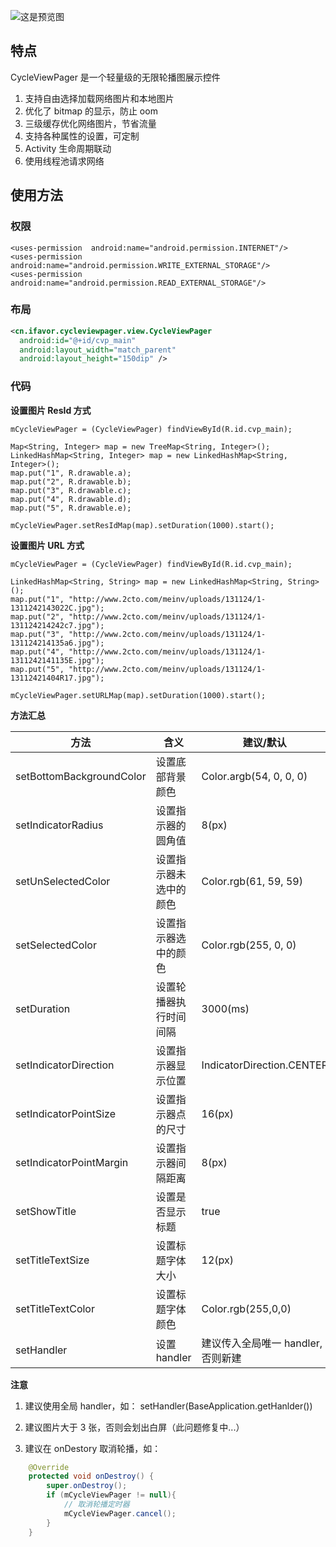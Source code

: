 ![这是预览图](https://github.com/heshiweij/CycleViewPager/blob/master/sample.png?raw=true)

## 特点

CycleViewPager 是一个轻量级的无限轮播图展示控件

1. 支持自由选择加载网络图片和本地图片
2. 优化了 bitmap 的显示，防止 oom 
3. 三级缓存优化网络图片，节省流量
4. 支持各种属性的设置，可定制
5. Activity 生命周期联动
6. 使用线程池请求网络



## 使用方法

### 权限

```
<uses-permission  android:name="android.permission.INTERNET"/>
<uses-permission  android:name="android.permission.WRITE_EXTERNAL_STORAGE"/>
<uses-permission  android:name="android.permission.READ_EXTERNAL_STORAGE"/>
```

### 布局

```xml
<cn.ifavor.cycleviewpager.view.CycleViewPager
  android:id="@+id/cvp_main"
  android:layout_width="match_parent"
  android:layout_height="150dip" />
```

### 代码

**设置图片 ResId 方式**

```
mCycleViewPager = (CycleViewPager) findViewById(R.id.cvp_main);
		
Map<String, Integer> map = new TreeMap<String, Integer>();
LinkedHashMap<String, Integer> map = new LinkedHashMap<String, Integer>();
map.put("1", R.drawable.a);
map.put("2", R.drawable.b);
map.put("3", R.drawable.c);
map.put("4", R.drawable.d);
map.put("5", R.drawable.e);

mCycleViewPager.setResIdMap(map).setDuration(1000).start();

```

**设置图片 URL 方式**

```
mCycleViewPager = (CycleViewPager) findViewById(R.id.cvp_main);
		
LinkedHashMap<String, String> map = new LinkedHashMap<String, String>();
map.put("1", "http://www.2cto.com/meinv/uploads/131124/1-1311242143022C.jpg");
map.put("2", "http://www.2cto.com/meinv/uploads/131124/1-131124214242c7.jpg");
map.put("3", "http://www.2cto.com/meinv/uploads/131124/1-131124214135a6.jpg");
map.put("4", "http://www.2cto.com/meinv/uploads/131124/1-1311242141135E.jpg");
map.put("5", "http://www.2cto.com/meinv/uploads/131124/1-13112421404R17.jpg");

mCycleViewPager.setURLMap(map).setDuration(1000).start();
```

**方法汇总**
 

| 方法  | 含义 |建议/默认 |
| ------------- | ------------- |------------- |
| setBottomBackgroundColor  | 设置底部背景颜色  | Color.argb(54, 0, 0, 0)  |
|setIndicatorRadius  | 设置指示器的圆角值  |8(px)  |
|setUnSelectedColor  | 设置指示器未选中的颜色  |Color.rgb(61, 59, 59)  |
|setSelectedColor  | 设置指示器选中的颜色  |Color.rgb(255, 0, 0)  |
|setDuration  | 设置轮播器执行时间间隔  |3000(ms)  |
|setIndicatorDirection  | 设置指示器显示位置  |IndicatorDirection.CENTER  |
|setIndicatorPointSize  | 设置指示器点的尺寸  |16(px)  |
|setIndicatorPointMargin  | 设置指示器间隔距离  |8(px)  |
|setShowTitle  | 设置是否显示标题  |true  |
|setTitleTextSize  | 设置标题字体大小  |12(px)  |
|setTitleTextColor  | 设置标题字体颜色  |Color.rgb(255,0,0)  |
|setHandler  | 设置 handler  |建议传入全局唯一 handler,否则新建  |

**注意**

1. 建议使用全局 handler，如：
   setHandler(BaseApplication.getHanlder())

2. 建议图片大于 3 张，否则会划出白屏（此问题修复中...）

3. 建议在 onDestory 取消轮播，如：

```java
	@Override
	protected void onDestroy() {
		super.onDestroy();
		if (mCycleViewPager != null){
			// 取消轮播定时器
			mCycleViewPager.cancel();
		}
	}
```